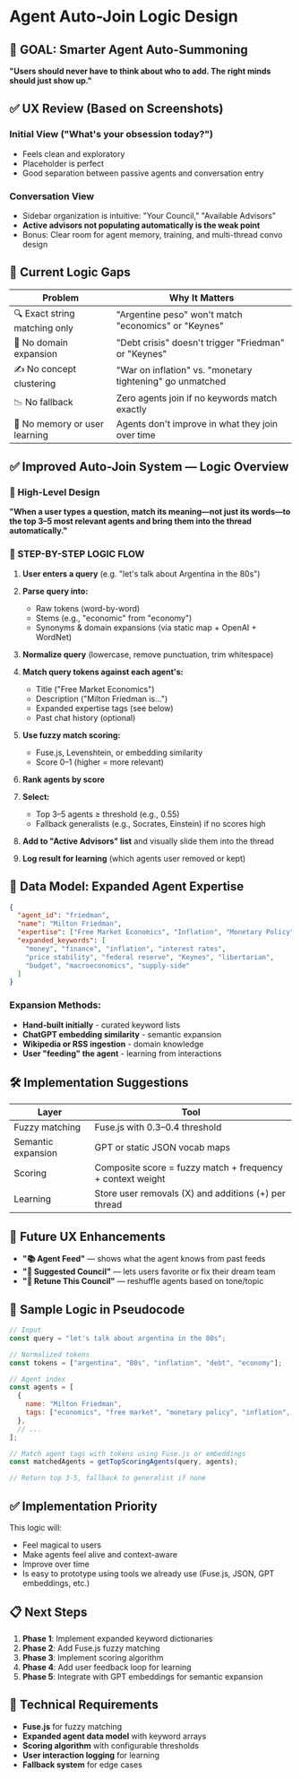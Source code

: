 # Agent Auto-Join Logic Design

## 🧠 GOAL: Smarter Agent Auto-Summoning

**"Users should never have to think about who to add. The right minds should just show up."**

## ✅ UX Review (Based on Screenshots)

### Initial View ("What's your obsession today?")
- Feels clean and exploratory
- Placeholder is perfect
- Good separation between passive agents and conversation entry

### Conversation View
- Sidebar organization is intuitive: "Your Council," "Available Advisors"
- **Active advisors not populating automatically is the weak point**
- Bonus: Clear room for agent memory, training, and multi-thread convo design

## 🚨 Current Logic Gaps

| Problem | Why It Matters |
|---------|----------------|
| 🔍 Exact string matching only | "Argentine peso" won't match "economics" or "Keynes" |
| 🤖 No domain expansion | "Debt crisis" doesn't trigger "Friedman" or "Keynes" |
| ✍️ No concept clustering | "War on inflation" vs. "monetary tightening" go unmatched |
| 📉 No fallback | Zero agents join if no keywords match exactly |
| 🧠 No memory or user learning | Agents don't improve in what they join over time |

## ✅ Improved Auto-Join System — Logic Overview

### 🎯 High-Level Design

**"When a user types a question, match its meaning—not just its words—to the top 3–5 most relevant agents and bring them into the thread automatically."**

### 🔁 STEP-BY-STEP LOGIC FLOW

1. **User enters a query** (e.g. "let's talk about Argentina in the 80s")

2. **Parse query into:**
   - Raw tokens (word-by-word)
   - Stems (e.g., "economic" from "economy")
   - Synonyms & domain expansions (via static map + OpenAI + WordNet)

3. **Normalize query** (lowercase, remove punctuation, trim whitespace)

4. **Match query tokens against each agent's:**
   - Title ("Free Market Economics")
   - Description ("Milton Friedman is…")
   - Expanded expertise tags (see below)
   - Past chat history (optional)

5. **Use fuzzy match scoring:**
   - Fuse.js, Levenshtein, or embedding similarity
   - Score 0–1 (higher = more relevant)

6. **Rank agents by score**

7. **Select:**
   - Top 3–5 agents ≥ threshold (e.g., 0.55)
   - Fallback generalists (e.g., Socrates, Einstein) if no scores high

8. **Add to "Active Advisors" list** and visually slide them into the thread

9. **Log result for learning** (which agents user removed or kept)

## 🧩 Data Model: Expanded Agent Expertise

```json
{
  "agent_id": "friedman",
  "name": "Milton Friedman",
  "expertise": ["Free Market Economics", "Inflation", "Monetary Policy"],
  "expanded_keywords": [
    "money", "finance", "inflation", "interest rates",
    "price stability", "federal reserve", "Keynes", "libertarian",
    "budget", "macroeconomics", "supply-side"
  ]
}
```

### Expansion Methods:
- **Hand-built initially** - curated keyword lists
- **ChatGPT embedding similarity** - semantic expansion
- **Wikipedia or RSS ingestion** - domain knowledge
- **User "feeding" the agent** - learning from interactions

## 🛠 Implementation Suggestions

| Layer | Tool |
|-------|------|
| Fuzzy matching | Fuse.js with 0.3–0.4 threshold |
| Semantic expansion | GPT or static JSON vocab maps |
| Scoring | Composite score = fuzzy match + frequency + context weight |
| Learning | Store user removals (X) and additions (+) per thread |

## 🎨 Future UX Enhancements

- **"📚 Agent Feed"** — shows what the agent knows from past feeds
- **"🤝 Suggested Council"** — lets users favorite or fix their dream team
- **"🔄 Retune This Council"** — reshuffle agents based on tone/topic

## 🧾 Sample Logic in Pseudocode

```javascript
// Input
const query = "let's talk about argentina in the 80s";

// Normalized tokens
const tokens = ["argentina", "80s", "inflation", "debt", "economy"];

// Agent index
const agents = [
  {
    name: "Milton Friedman",
    tags: ["economics", "free market", "monetary policy", "inflation", "budget"]
  },
  // ...
];

// Match agent tags with tokens using Fuse.js or embeddings
const matchedAgents = getTopScoringAgents(query, agents);

// Return top 3-5, fallback to generalist if none
```

## ✅ Implementation Priority

This logic will:
- Feel magical to users
- Make agents feel alive and context-aware
- Improve over time
- Is easy to prototype using tools we already use (Fuse.js, JSON, GPT embeddings, etc.)

## 📋 Next Steps

1. **Phase 1**: Implement expanded keyword dictionaries
2. **Phase 2**: Add Fuse.js fuzzy matching
3. **Phase 3**: Implement scoring algorithm
4. **Phase 4**: Add user feedback loop for learning
5. **Phase 5**: Integrate with GPT embeddings for semantic expansion

## 🔧 Technical Requirements

- **Fuse.js** for fuzzy matching
- **Expanded agent data model** with keyword arrays
- **Scoring algorithm** with configurable thresholds
- **User interaction logging** for learning
- **Fallback system** for edge cases
